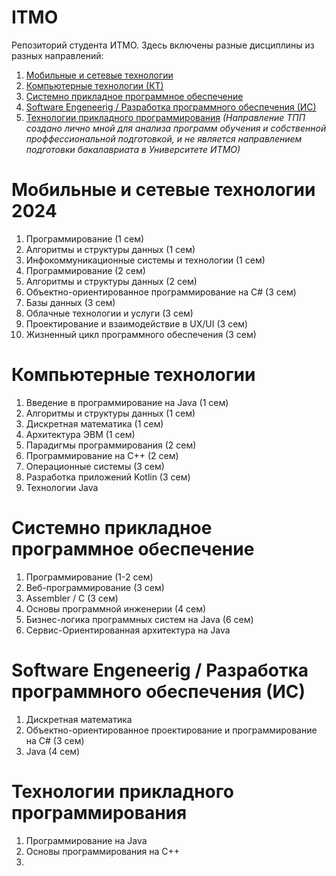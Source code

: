 # ITMO
Репозиторий студента ИТМО. 
Здесь включены разные дисциплины из разных направлений: 
1. [Мобильные и сетевые технологии](https://github.com/raf-me/ITMO/tree/main/FPIn/ "Перейти в репозиторий лабораторных и проектных работ МиСТ")
2. [Компьютерные технологии (КТ)](https://github.com/raf-me/ITMO/tree/main/КТ/ "Перейти в репозиторий лабораторных, домашних и проектных работ КТ")
3. [Системно прикладное программное обеспечение](https://github.com/raf-me/ITMO/tree/main/ПИиКТ/ "Перейти в репозиторий лабораторных и проектных работ СППО")
4. [Software Engeneerig / Разработка программного обеспечения (ИС)]("https://github.com/raf-me/ITMO/tree/main/ИС/ "Перейти в репозиторий лабораторных и проектных работ ИС")
5. [Технологии прикладного программирования](https://github.com/raf-me/ITMO/tree/main/ТПП/ "Перейти в репозиторий лабораторных и проектных работ ТПП")
*(Направление ТПП создано лично мной для анализа программ обучения и собственной проффессиональной подготовкой,
и не является направлением подготовки бакалавриата в Университете ИТМО)*

# Мобильные и сетевые технологии 2024
1. Программирование (1 сем)
2. Алгоритмы и структуры данных (1 сем)
3. Инфокоммуникационные системы и технологии (1 сем)
4. Программирование (2 сем)
5. Алгоритмы и структуры данных (2 сем)
6. Объектно-ориентированное программирование на C# (3 сем)
7. Базы данных (3 сем)
8. Облачные технологии и услуги (3 сем)
9. Проектирование и взаимодействие в UX/UI (3 сем)
10. Жизненный цикл программного обеспечения (3 сем)

# Компьютерные технологии
1. Введение в программирование на Java (1 сем)
2. Алгоритмы и структуры данных (1 сем)
3. Дискретная математика (1 сем)
4. Архитектура ЭВМ (1 сем)
5. Парадигмы программирования (2 сем)
6. Программирование на C++ (2 сем)
7. Операционные системы (3 сем)
8. Разработка приложений Kotlin (3 сем)
9. Технологии Java

# Системно прикладное программное обеспечение
1. Программирование (1-2 сем)
2. Веб-программирование (3 сем)
3. Assembler / C (3 сем)
4. Основы программной инженерии (4 сем)
5. Бизнес-логика программных систем на Java (6 сем)
6. Сервис-Ориентированная архитектура на Java

# Software Engeneerig / Разработка программного обеспечения (ИС)
1. Дискретная математика
2. Объектно-ориентированное проектирование и программирование на C# (3 сем)
3. Java (4 сем)

# Технологии прикладного программирования
1. Программирование на Java
2. Основы программирования на C++
3. 
